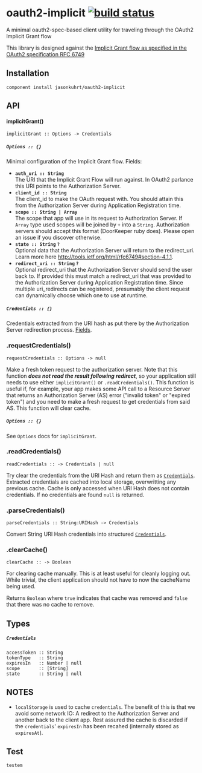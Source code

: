 # oauth2-implicit [![build status](https://secure.travis-ci.org/jasonkuhrt/oauth2-implicit.png)](http://travis-ci.org/jasonkuhrt/oauth2-implicit)
A minimal oauth2-spec-based client utility for traveling through the OAuth2 Implicit Grant flow

This library is designed against the [Implicit Grant flow as specified in the OAuth2 specification RFC 6749](http://tools.ietf.org/html/rfc6749#section-4.2)



## Installation

    component install jasonkuhrt/oauth2-implicit



## API

#### implicitGrant()

    implicitGrant :: Options -> Credentials

##### `Options :: {}`
Minimal configuration of the Implicit Grant flow. Fields:
  - **`auth_uri :: String`**  
  The URI that the Implicit Grant Flow will run against. In OAuth2 parlance this URI points to the Authorization Server.
  - **`client_id :: String`**  
  The client_id to make the OAuth request with. You should attain this from the Authorization Server during Application Registration time.
  - **`scope :: String | Array`**  
  The scope that app will use in its request to Authorization Server. If `Array` type used scopes will be joined by `+` into a `String`. Authorization servers should accept this format (DoorKeeper ruby does). Please open an issue if you discover otherwise.
  - **`state :: String` `?`**  
  Optional data that the Authorization Server will return to the redirect_uri. Learn more here http://tools.ietf.org/html/rfc6749#section-4.1.1.
  - **`redirect_uri :: String`  `?`**  
  Optional redirect_uri that the Authorization Server should send the user back to. If provided this must match a redirect_uri that was provided to the Authorization Server during Application Registration time. Since multiple uri_redirects can be registered, presumably the client request can dynamically choose which one to use at runtime.

##### `Credentials :: {}`
Credentials extracted from the URI hash as put there by the Authorization Server redirection process. [Fields](#credentials).


### .requestCredentials()

    requestCredentials :: Options -> null

Make a fresh token request to the authorization server. Note that this function ***does not read the result following redirect***, so your application still needs to use either `implicitGrant()` or `.readCredentials()`. This function is useful if, for example, your app makes some API call to a Resource Server that returns an Authorization Server (AS) error ("invalid token" or "expired token") and you need to make a fresh request to get credentials from said AS. This function will clear cache.

##### `Options :: {}`
  See `Options` docs for `implicitGrant`.



### .readCredentials()

    readCredentials :: -> Credentials | null

Try clear the credentials from the URI Hash and return them as [`Credentials`](#credentials). Extracted credentials are cached into local storage, overwritting any previous cache. Cache is only accessed when URI Hash does not contain credentials. If no credentials are found `null` is returned.


### .parseCredentials()

    parseCredentials :: String:URIHash -> Credentials

Convert String URI Hash credentials into structured [`Credentials`](#credentials).


### .clearCache()
```
clearCache :: -> Boolean
```
For clearing cache manually. This is at least useful for cleanly logging out. While trivial, the client application should not have to now the cacheName being used.

Returns `Boolean` where `true` indicates that cache was removed and `false` that there was no cache to remove.




## Types

##### `Credentials`

    accessToken :: String
    tokenType   :: String
    expiresIn   :: Number | null
    scope       :: [String]
    state       :: String | null

## NOTES

- `localStorage` is used to cache `credentials`. The benefit of this is that we avoid some network IO: A redirect to the Authorization Server and another back to the client app. Rest assured the cache is discarded if the `credentials`' `expiresIn` has been recahed (internally stored as `expiresAt`).


## Test

    testem
